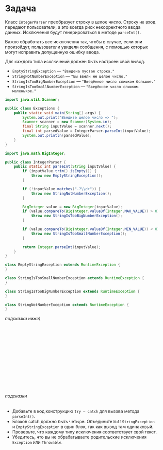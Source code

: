 # Задача

Класс `IntegerParser` преобразует строку в целое число. Строку на вход передают пользователи, а это всегда риск
некорректного ввода данных. Исключения будут генерироваться в методе `parseInt()`.

Важно обработать все исключения так, чтобы в случае, если они произойдут, пользователи увидели сообщения, с помощью
которых могут исправить допущенную ошибку ввода.

Для каждого типа исключений должен быть настроен свой вывод.

- `EmptyStringException` — `"Введена пустая строка."`
- `StringNotNumberException` — `"Вы ввели не целое число."`
- `StringIsTooBigNumberException` — `"Введённое число слишком большое."`
- `StringIsTooSmallNumberException` — `"Введённое число слишком маленькое."`

```java
import java.util.Scanner;

public class Exceptions {
    public static void main(String[] args) {
        System.out.print("Введите целое число => ");
        Scanner scanner = new Scanner(System.in);
        final String inputValue = scanner.next();
        final int parsedValue = IntegerParser.parseInt(inputValue);
        System.out.println(parsedValue);
    }
}
```

```java
import java.math.BigInteger;

public class IntegerParser {
    public static int parseInt(String inputValue) {
        if (inputValue.trim().isEmpty()) {
            throw new EmptyStringException();
        }

        if (!inputValue.matches("-?\\d+")) {
            throw new StringNotNumberException();
        }

        BigInteger value = new BigInteger(inputValue);
        if (value.compareTo(BigInteger.valueOf(Integer.MAX_VALUE)) > 0) {
            throw new StringIsTooBigNumberException();
        }

        if (value.compareTo(BigInteger.valueOf(Integer.MIN_VALUE)) < 0) {
            throw new StringIsTooSmallNumberException();
        }

        return Integer.parseInt(inputValue);
    }
}

class EmptyStringException extends RuntimeException {
}

class StringIsTooSmallNumberException extends RuntimeException {
}

class StringIsTooBigNumberException extends RuntimeException {
}

class StringNotNumberException extends RuntimeException {
}
```

_подсказки ниже)_

<br><br><br><br><br><br><br><br><br><br><br><br>

###### подсказки

- Добавьте в код конструкцию `try — catch` для вызова метода `parseInt()`.
- Блоков catch должно быть четыре. Объедините `NullStringException` и `EmptyStringException` в один блок, так как вывод там
  одинаковый.
- Проверьте, что каждому типу исключения соответствует свой текст.
- Убедитесь, что вы не обрабатываете родительские исключения `Exception` или `Throwable`.